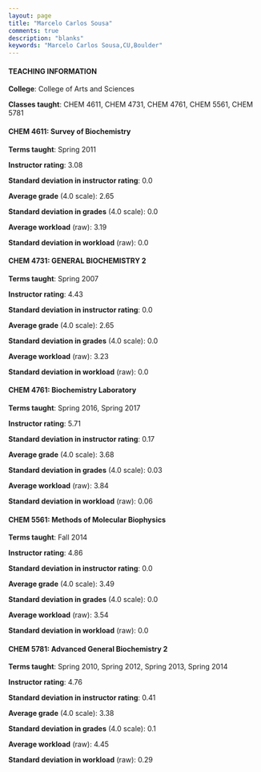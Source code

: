 ```yaml
---
layout: page
title: "Marcelo Carlos Sousa" 
comments: true
description: "blanks"
keywords: "Marcelo Carlos Sousa,CU,Boulder"
---
```

<head>
<script src="https://ajax.googleapis.com/ajax/libs/jquery/2.1.3/jquery.min.js"></script>
<script src="https://dl.dropboxusercontent.com/s/pc42nxpaw1ea4o9/highcharts.js?dl=0"></script>
<!-- <script src="../assets/js/highcharts.js"></script> -->
<style type="text/css">@font-face {
	font-family: "Bebas Neue";
	src: url(https://www.filehosting.org/file/details/544349/BebasNeue Regular.otf) format("opentype");
	}
	h1.Bebas { 
		font-family: "Bebas Neue", Verdana, Tahoma;
	}
</style>
</head>
	   
#### TEACHING INFORMATION

**College**: College of Arts and Sciences

**Classes taught**: CHEM 4611, CHEM 4731, CHEM 4761, CHEM 5561, CHEM 5781

#### CHEM 4611: Survey of Biochemistry

**Terms taught**: Spring 2011

**Instructor rating**: 3.08

**Standard deviation in instructor rating**: 0.0

**Average grade** (4.0 scale): 2.65

**Standard deviation in grades** (4.0 scale): 0.0

**Average workload** (raw): 3.19

**Standard deviation in workload** (raw): 0.0

#### CHEM 4731: GENERAL BIOCHEMISTRY 2

**Terms taught**: Spring 2007

**Instructor rating**: 4.43

**Standard deviation in instructor rating**: 0.0

**Average grade** (4.0 scale): 2.65

**Standard deviation in grades** (4.0 scale): 0.0

**Average workload** (raw): 3.23

**Standard deviation in workload** (raw): 0.0

#### CHEM 4761: Biochemistry Laboratory

**Terms taught**: Spring 2016, Spring 2017

**Instructor rating**: 5.71

**Standard deviation in instructor rating**: 0.17

**Average grade** (4.0 scale): 3.68

**Standard deviation in grades** (4.0 scale): 0.03

**Average workload** (raw): 3.84

**Standard deviation in workload** (raw): 0.06

#### CHEM 5561: Methods of Molecular Biophysics

**Terms taught**: Fall 2014

**Instructor rating**: 4.86

**Standard deviation in instructor rating**: 0.0

**Average grade** (4.0 scale): 3.49

**Standard deviation in grades** (4.0 scale): 0.0

**Average workload** (raw): 3.54

**Standard deviation in workload** (raw): 0.0

#### CHEM 5781: Advanced General Biochemistry 2

**Terms taught**: Spring 2010, Spring 2012, Spring 2013, Spring 2014

**Instructor rating**: 4.76

**Standard deviation in instructor rating**: 0.41

**Average grade** (4.0 scale): 3.38

**Standard deviation in grades** (4.0 scale): 0.1

**Average workload** (raw): 4.45

**Standard deviation in workload** (raw): 0.29

